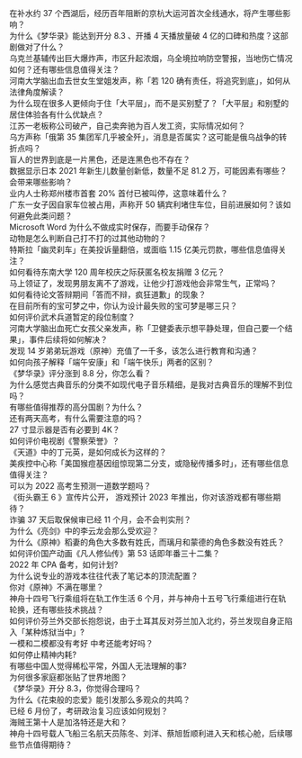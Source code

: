 在补水约 37 个西湖后，经历百年阻断的京杭大运河首次全线通水，将产生哪些影响？  
为什么《梦华录》能达到开分 8.3 、开播 4 天播放量破 4 亿的口碑和热度？这部剧做对了什么？  
乌克兰基辅传出巨大爆炸声，市区升起浓烟，乌全境拉响防空警报，当地伤亡情况如何？还有哪些信息值得关注？  
河南大学脑出血去世女生堂姐发声，称「若 120 确有责任，将追究到底」，如何从法律角度解读？  
为什么现在很多人更倾向于住「大平层」，而不是买别墅了？「大平层」和别墅的居住体验各有什么优缺点？  
江苏一老板称公司破产，自己卖奔驰为百人发工资，实际情况如何？  
乌方声称「俄第 35 集团军几乎被全歼」，消息是否属实？这可能是俄乌战争的转折点吗？  
盲人的世界到底是一片黑色，还是连黑色也不存在？  
数据显示日本 2021 年新生儿数量创新低，数量不足 81.2 万，可能因素有哪些？会带来哪些影响？  
业内人士称郑州楼市首套  20% 首付已被叫停，这意味着什么？  
广东一女子因自家车位被占用，声称开 50 辆宾利堵住车位，目前进展如何？该如何避免此类问题？  
Microsoft Word 为什么不做成实时保存，而要手动保存？  
动物是怎么判断自己打不打的过其他动物的？  
特斯拉「幽灵刹车」在美投诉量翻倍，或面临 1.15 亿美元罚款，哪些信息值得关注？  
如何看待东南大学 120 周年校庆之际获匿名校友捐赠 3 亿元？  
马上领证了，发现男朋友离不了游戏，让他少打游戏他会非常生气，正常吗？  
如何看待论文答辩期间「答而不辩，疯狂道歉」的现象？  
在目前所有的宝可梦之中，你认为设计最失败的宝可梦是哪三只？  
如何评价武术兵道暂定的段位制度？  
河南大学脑出血死亡女孩父亲发声，称「卫健委表示想平静处理，但自己要一个结果」，事件后续将如何解决？  
发现 14 岁弟弟玩游戏（原神）充值了一千多，该怎么进行教育和沟通？  
如何向孩子解释「端午安康」和「端午快乐」两者的区别？  
《梦华录》评分涨到 8.8 分，你怎么看？  
为什么感觉古典音乐的分类不如现代电子音乐精细，是我对古典音乐的理解不到位吗？  
有哪些值得推荐的高分国剧？为什么？  
还有两天高考，有什么需要注意的吗？  
27 寸显示器是否有必要到 4K？  
如何评价电视剧《警察荣誉》？  
《天道》中的丁元英，是如何成长为这样的？  
美疾控中心称「美国猴痘基因组惊现第二分支，或隐秘传播多时」，还有哪些信息值得关注？  
可以为 2022 高考生预测一道数学题吗？  
《街头霸王 6 》宣传片公开， 游戏预计 2023 年推出，你对该游戏都有哪些期待？  
诈骗 37 天后取保候审已经 11 个月，会不会判实刑？  
为什么《亮剑》中的李云龙会那么受欢迎？  
为什么《原神》稻妻的角色大多数有姓氏，而璃月和蒙德的角色多数没有姓氏？  
如何评价国产动画《凡人修仙传》第 53 话即年番三十二集？  
2022 年 CPA 备考，如何计划?  
为什么说专业的游戏本往往代表了笔记本的顶流配置？  
你对《原神》不满在哪里？  
神舟十四号飞行乘组将在轨工作生活 6 个月，并与神舟十五号飞行乘组进行在轨轮换，还有哪些技术挑战？  
如何评价芬兰外交部长抱怨说，由于土耳其反对芬兰加入北约，芬兰发现自身正陷入「某种炼狱当中」?  
一模和二模都没有考好 中考还能考好吗？  
如何停止精神内耗?  
有哪些中国人觉得稀松平常，外国人无法理解的事?  
为何很多家庭都张贴了世界地图？  
《梦华录》开分 8.3，你觉得合理吗？  
为什么《花束般的恋爱》能引发那么多观众的共鸣？  
已经 6 月份了，考研政治复习应该如何规划？  
海贼王第十人是加洛特还是大和？  
神舟十四号载人飞船三名航天员陈冬、刘洋、蔡旭哲顺利进入天和核心舱，后续哪些节点值得期待？  
